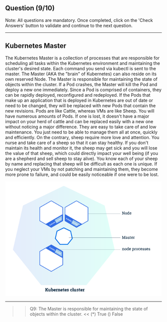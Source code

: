 ## Question (9/10)

Note: All questions are mandatory. Once completed, click on the 'Check Answers' button to validate and continue to the next question.

---

## Kubernetes Master
The Kubernetes Master is a collection of processes that are responsible for scheduling all tasks within the Kubernetes environment and maintaining the cluster's desired state. Each command you send via kubectl is sent to the master. The Master (AKA the "brain" of Kubernetes) can also reside on its own reserved Node. The Master is responsible for maintaining the state of objects within the cluster. If a Pod crashes, the Master will kill the Pod and deploy a new one immediately. Since a Pod is comprised of containers, they can be rapidly deployed, reconfigured and redeployed. If the Pods that make up an application that is deployed in Kubernetes are out of date or need to be changed, they will be replaced with new Pods that contain the new revisions. Pods are like Cattle, whereas VMs are like Sheep. You will have numerous amounts of Pods. If one is lost, it doesn't have a major impact on your herd of cattle and can be replaced easily with a new one without noticing a major difference. They are easy to take care of and low maintenance. You just need to be able to manage them all at once, quickly and efficiently. On the contrary, sheep require more love and attention. You nurse and take care of a sheep so that it can stay healthy. If you don't maintain its health and monitor it, the sheep may get sick and you will lose the value of that sheep, which could directly impact your well being (if you are a shepherd and sell sheep to stay alive). You know each of your sheep by name and replacing that sheep will be difficult as each one is unique. If you neglect your VMs by not patching and maintaining them, they become more prone to failure, and could be easily noticeable if one were to be lost.

![](./assets/K8-Cluster.png)

---

>>Q9: The Master is responsible for maintaining the state of objects within the cluster. << 
(*) True
() False
